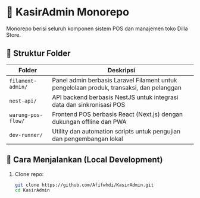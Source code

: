 # 💼 KasirAdmin Monorepo

Monorepo berisi seluruh komponen sistem POS dan manajemen toko Dilla Store.

## 📂 Struktur Folder

| Folder             | Deskripsi                                                                                |
| ------------------ | ---------------------------------------------------------------------------------------- |
| `filament-admin/`  | Panel admin berbasis Laravel Filament untuk pengelolaan produk, transaksi, dan pelanggan |
| `nest-api/`        | API backend berbasis NestJS untuk integrasi data dan sinkronisasi POS                    |
| `warung-pos-flow/` | Frontend POS berbasis React (Next.js) dengan dukungan offline dan PWA                    |
| `dev-runner/`      | Utility dan automation scripts untuk pengujian dan pengembangan lokal                    |

## 🚀 Cara Menjalankan (Local Development)

1. Clone repo:
   ```bash
   git clone https://github.com/Afifwhdi/KasirAdmin.git
   cd KasirAdmin
   ```
